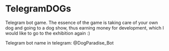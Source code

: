 # TelegramDOGs
Telegram bot game. The essence of the game is taking care of your own dog and going to a dog show, thus earning money for development, which I would like to go to the exhibition again :)

Telegram bot name in telegram: @DogParadise_Bot
